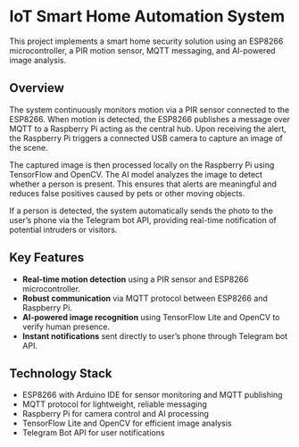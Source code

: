 # IoT Smart Home Automation System

This project implements a smart home security solution using an ESP8266 microcontroller, a PIR motion sensor, MQTT messaging, and AI-powered image analysis.

## Overview

The system continuously monitors motion via a PIR sensor connected to the ESP8266. When motion is detected, the ESP8266 publishes a message over MQTT to a Raspberry Pi acting as the central hub. Upon receiving the alert, the Raspberry Pi triggers a connected USB camera to capture an image of the scene.

The captured image is then processed locally on the Raspberry Pi using TensorFlow and OpenCV. The AI model analyzes the image to detect whether a person is present. This ensures that alerts are meaningful and reduces false positives caused by pets or other moving objects.

If a person is detected, the system automatically sends the photo to the user’s phone via the Telegram bot API, providing real-time notification of potential intruders or visitors.

## Key Features

- **Real-time motion detection** using a PIR sensor and ESP8266 microcontroller.
- **Robust communication** via MQTT protocol between ESP8266 and Raspberry Pi.
- **AI-powered image recognition** using TensorFlow Lite and OpenCV to verify human presence.
- **Instant notifications** sent directly to user’s phone through Telegram bot API.

## Technology Stack

- ESP8266 with Arduino IDE for sensor monitoring and MQTT publishing
- MQTT protocol for lightweight, reliable messaging
- Raspberry Pi for camera control and AI processing
- TensorFlow Lite and OpenCV for efficient image analysis
- Telegram Bot API for user notifications


